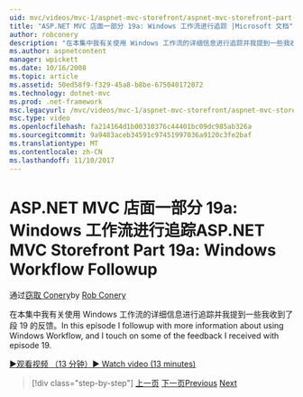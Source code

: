 ```yaml
---
uid: mvc/videos/mvc-1/aspnet-mvc-storefront/aspnet-mvc-storefront-part-19a-windows-workflow-followup
title: "ASP.NET MVC 店面一部分 19a: Windows 工作流进行追踪 |Microsoft 文档"
author: robconery
description: "在本集中我有关使用 Windows 工作流的详细信息进行追踪并我提到一些我收到了段 19 的反馈。"
ms.author: aspnetcontent
manager: wpickett
ms.date: 10/16/2008
ms.topic: article
ms.assetid: 50ed58f9-f329-45a8-b8be-675040172072
ms.technology: dotnet-mvc
ms.prod: .net-framework
msc.legacyurl: /mvc/videos/mvc-1/aspnet-mvc-storefront/aspnet-mvc-storefront-part-19a-windows-workflow-followup
msc.type: video
ms.openlocfilehash: fa214164d1b00310376c44401bc09dc985ab326a
ms.sourcegitcommit: 9a9483aceb34591c97451997036a9120c3fe2baf
ms.translationtype: MT
ms.contentlocale: zh-CN
ms.lasthandoff: 11/10/2017
---
```

<a name="aspnet-mvc-storefront-part-19a-windows-workflow-followup"></a><span data-ttu-id="9109c-103">ASP.NET MVC 店面一部分 19a: Windows 工作流进行追踪</span><span class="sxs-lookup"><span data-stu-id="9109c-103">ASP.NET MVC Storefront Part 19a: Windows Workflow Followup</span></span>
====================
<span data-ttu-id="9109c-104">通过[窃取 Conery](https://github.com/robconery)</span><span class="sxs-lookup"><span data-stu-id="9109c-104">by [Rob Conery](https://github.com/robconery)</span></span>

<span data-ttu-id="9109c-105">在本集中我有关使用 Windows 工作流的详细信息进行追踪并我提到一些我收到了段 19 的反馈。</span><span class="sxs-lookup"><span data-stu-id="9109c-105">In this episode I followup with more information about using Windows Workflow, and I touch on some of the feedback I received with episode 19.</span></span>

[<span data-ttu-id="9109c-106">&#9654;观看视频 （13 分钟）</span><span class="sxs-lookup"><span data-stu-id="9109c-106">&#9654; Watch video (13 minutes)</span></span>](https://channel9.msdn.com/Blogs/ASP-NET-Site-Videos/aspnet-mvc-storefront-part-19a-windows-workflow-followup)

>[!div class="step-by-step"]
<span data-ttu-id="9109c-107">[上一页](aspnet-mvc-mvc-storefront-part-19-processing-orders-with-windows-workflow.md)
[下一页](aspnet-mvc-storefront-part-20-logging.md)</span><span class="sxs-lookup"><span data-stu-id="9109c-107">[Previous](aspnet-mvc-mvc-storefront-part-19-processing-orders-with-windows-workflow.md)
[Next](aspnet-mvc-storefront-part-20-logging.md)</span></span>
